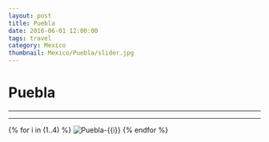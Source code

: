 ```yaml
---
layout: post
title: Puebla
date: 2016-06-01 12:00:00
tags: travel
category: Mexico
thumbnail: Mexico/Puebla/slider.jpg
---
```



# Puebla

---

---
{% for i in (1..4) %}
![Puebla-{{i}}](/assets/img/travel/Mexico/Puebla/Puebla-{{i}}.JPG)
{% endfor %}
